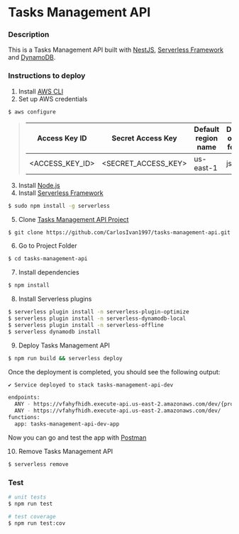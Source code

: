 # Tasks Management API

### Description

This is a Tasks Management API built with [NestJS](https://nestjs.com/), [Serverless Framework](https://www.serverless.com/) and [DynamoDB](https://aws.amazon.com/dynamodb/).

### Instructions to deploy

1. Install [AWS CLI](https://docs.aws.amazon.com/cli/latest/userguide/getting-started-install.html)
2. Set up AWS credentials

```bash
$ aws configure
```

> | Access Key ID   | Secret Access Key   | Default region name | Default output format |
> | --------------- | ------------------- | ------------------- | --------------------- |
> | <ACCESS_KEY_ID> | <SECRET_ACCESS_KEY> | us-east-1           | json                  |

3. Install [Node.js](https://nodejs.org/en/)
4. Install [Serverless Framework](https://www.serverless.com/framework/docs/getting-started)

```bash
$ sudo npm install -g serverless
```

5. Clone [Tasks Management API Project](https://github.com/CarlosIvan1997/tasks-management-api)

```bash
$ git clone https://github.com/CarlosIvan1997/tasks-management-api.git
```

6. Go to Project Folder

```bash
$ cd tasks-management-api
```

7. Install dependencies

```bash
$ npm install
```

8. Install Serverless plugins

```bash
$ serverless plugin install -n serverless-plugin-optimize
$ serverless plugin install -n serverless-dynamodb-local
$ serverless plugin install -n serverless-offline
$ serverless dynamodb install
```

9. Deploy Tasks Management API

```bash
$ npm run build && serverless deploy
```

Once the deployment is completed, you should see the following output:

```bash
✔ Service deployed to stack tasks-management-api-dev

endpoints:
  ANY - https://vfahyfhidh.execute-api.us-east-2.amazonaws.com/dev/{proxy+}
  ANY - https://vfahyfhidh.execute-api.us-east-2.amazonaws.com/dev/
functions:
  app: tasks-management-api-dev-app
```

Now you can go and test the app with [Postman](https://www.postman.com/downloads/)

10. Remove Tasks Management API

```bash
$ serverless remove
```

### Test

```bash
# unit tests
$ npm run test

# test coverage
$ npm run test:cov
```
